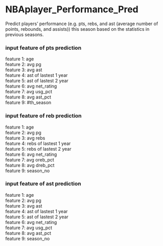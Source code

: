 # NBAplayer_Performance_Pred
Predict players’ performance (e.g. pts, rebs, and ast (average number of points,  rebounds, and assists)) this season based on the statistics in previous seasons.

### input feature of pts prediction
feature 1: age    
feature 2: avg pg  
feature 3: avg ast  
feature 4: ast of lastest 1 year  
feature 5: ast of lastest 2 year  
feature 6: avg net_rating  
feature 7: avg usg_pct  
feature 8: avg ast_pct  
feature 9: #th_season

### input feature of reb prediction
feature 1: age    
feature 2: avg pg  
feature 3: avg rebs  
feature 4: rebs of lastest 1 year  
feature 5: rebs of lastest 2 year  
feature 6: avg net_rating  
feature 7: avg oreb_pct  
feature 8: avg dreb_pct  
feature 9: season_no

### input feature of ast prediction
feature 1: age    
feature 2: avg pg  
feature 3: avg ast  
feature 4: ast of lastest 1 year  
feature 5: ast of lastest 2 year  
feature 6: avg net_rating  
feature 7: avg usg_pct  
feature 8: avg ast_pct  
feature 9: season_no
